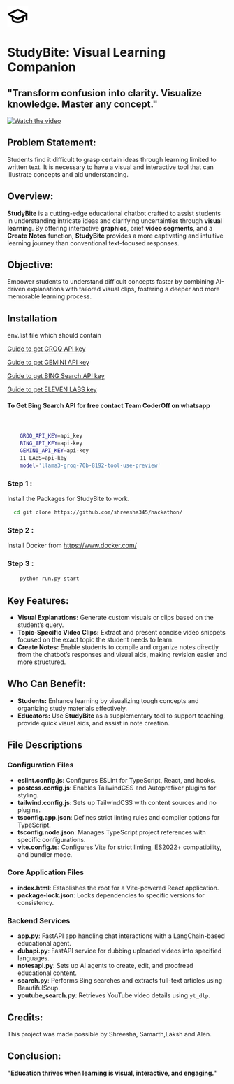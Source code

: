 
![StudyBite Logo](./frontend/icon.svg)

# **StudyBite: Visual Learning Companion**  



## **"Transform confusion into clarity. Visualize knowledge. Master any concept."**  

[![Watch the video](https://i.sstatic.net/Vp2cE.png)](https://youtu.be/wLyq4ND8gM0)

## **Problem Statement:**  

Students find it difficult to grasp certain ideas through learning limited to written text. It is necessary to have a visual and interactive tool that can illustrate concepts and aid understanding.



## **Overview:**  
**StudyBite** is a cutting-edge educational chatbot crafted to assist students in understanding intricate ideas and clarifying uncertainties through **visual learning**. By offering interactive **graphics**, brief **video segments**, and a **Create Notes** function, **StudyBite** provides a more captivating and intuitive learning journey than conventional text-focused responses.


## **Objective:**  

Empower students to understand difficult concepts faster by combining AI-driven explanations with tailored visual clips, fostering a deeper and more memorable learning process.

## Installation

env.list file which should contain 

   
[Guide to get GROQ API key](https://www.youtube.com/watch?v=TTG7Uo8lS1M)

[Guide to get GEMINI API key](https://www.youtube.com/watch?v=OVnnVnLZPEo)

[Guide to get BING Search API key](https://www.youtube.com/watch?v=gqMwGVvZMDY)

[Guide to get ELEVEN LABS key](https://www.youtube.com/watch?v=9zFBc-yH0hU)

#### To Get Bing Search API for free contact Team CoderOff on whatsapp


```bash
    

    GROQ_API_KEY=api_key
    BING_API_KEY=api-key
    GEMINI_API_KEY=api-key
    11_LABS=api-key
    model='llama3-groq-70b-8192-tool-use-preview'
```

### Step 1 :

Install the Packages for StudyBite to work.

```bash
  cd git clone https://github.com/shreesha345/hackathon/
```
### Step 2 :

Install Docker from https://www.docker.com/

### Step 3 : 

```bash
    python run.py start
```


## **Key Features:**  
- **Visual Explanations:** Generate custom visuals or clips based on the student’s query.  
- **Topic-Specific Video Clips:** Extract and present concise video snippets focused on the exact topic the student needs to learn.  
- **Create Notes:** Enable students to compile and organize notes directly from the chatbot’s responses and visual aids, making revision easier and more structured.  



## **Who Can Benefit:**  
- **Students:** Enhance learning by visualizing tough concepts and organizing study materials effectively.  
- **Educators:** Use **StudyBite** as a supplementary tool to support teaching, provide quick visual aids, and assist in note creation.

## File Descriptions

### Configuration Files
- **eslint.config.js**: Configures ESLint for TypeScript, React, and hooks.
- **postcss.config.js**: Enables TailwindCSS and Autoprefixer plugins for styling.
- **tailwind.config.js**: Sets up TailwindCSS with content sources and no plugins.
- **tsconfig.app.json**: Defines strict linting rules and compiler options for TypeScript.
- **tsconfig.node.json**: Manages TypeScript project references with specific configurations.
- **vite.config.ts**: Configures Vite for strict linting, ES2022+ compatibility, and bundler mode.

### Core Application Files
- **index.html**: Establishes the root for a Vite-powered React application.
- **package-lock.json**: Locks dependencies to specific versions for consistency.

### Backend Services
- **app.py**: FastAPI app handling chat interactions with a LangChain-based educational agent.
- **dubapi.py**: FastAPI service for dubbing uploaded videos into specified languages.
- **notesapi.py**: Sets up AI agents to create, edit, and proofread educational content.
- **search.py**: Performs Bing searches and extracts full-text articles using BeautifulSoup.
- **youtube_search.py**: Retrieves YouTube video details using `yt_dlp`.


## **Credits:**  
This project was made possible by Shreesha, Samarth,Laksh and Alen.

## **Conclusion:**  
**"Education thrives when learning is visual, interactive, and engaging."**
